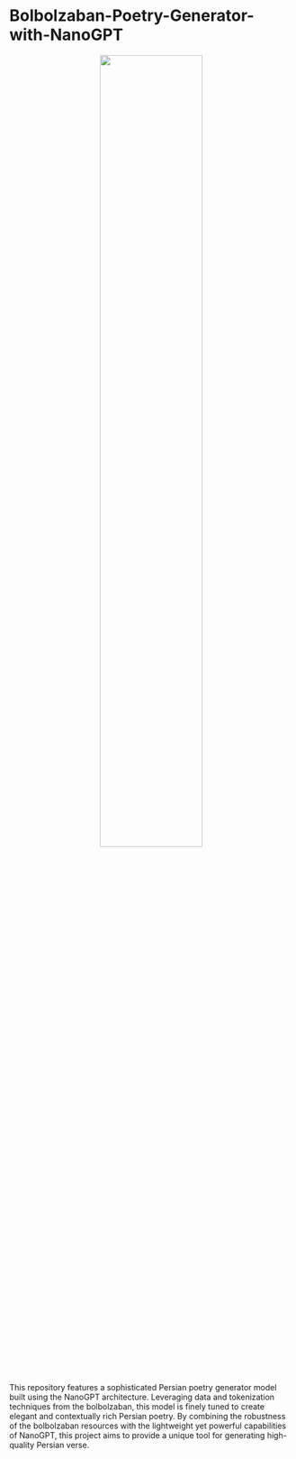 # Bolbolzaban-Poetry-Generator-with-NanoGPT

<div align="center">
    <img width="60%" src="https://github.com/faezeh-gholamrezaie/Persian_Poetry_GPT2/blob/main/Persian%20Poetry%20Generator%20using%20GPT2.jpg">
</div>

This repository features a sophisticated Persian poetry generator model built using the NanoGPT architecture. Leveraging data and tokenization techniques from the bolbolzaban, this model is finely tuned to create elegant and contextually rich Persian poetry. By combining the robustness of the bolbolzaban resources with the lightweight yet powerful capabilities of NanoGPT, this project aims to provide a unique tool for generating high-quality Persian verse. 
